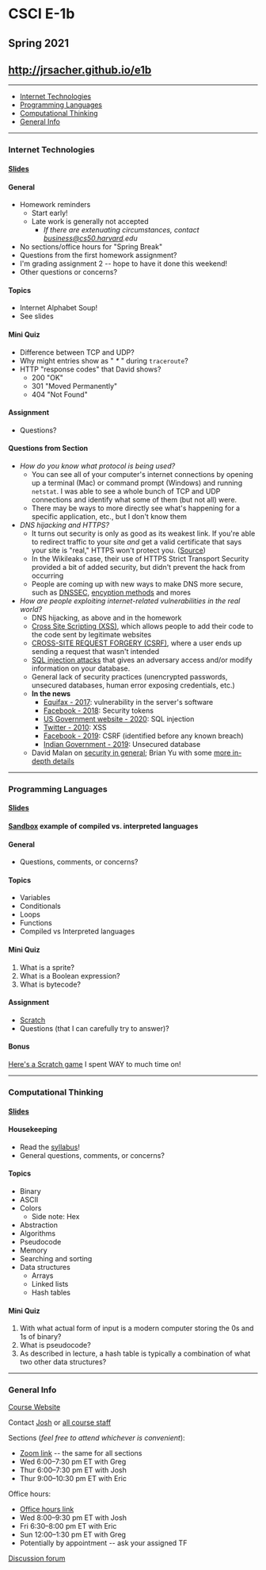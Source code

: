 # CSCI E-1b

## Spring 2021

## http://jrsacher.github.io/e1b

---
<!--

### [Review Session Topics](review.md)

---

+ [Cloud Computing](#cloud-computing)
+ [Technology Stacks](#technology-stacks)
+ [Web Development](#web-development)
-->
+ [Internet Technologies](#internet-technologies)
+ [Programming Languages](#programming-languages)
+ [Computational Thinking](#computational-thinking)
+ [General Info](general_info)

---
<!--
### Cloud Computing

#### [Attendance](https://docs.google.com/forms/d/e/1FAIpQLScSX9t0AGxViN7KiPrjZUfFUqa0Z00INFlYmu2tB71gcw0M9Q/viewform?usp=sf_link)

#### [Slides](https://docs.google.com/presentation/d/1yOpvu2flk5HjJzlPZKtp1yxMHQWmn6X5PfeN1Dx-i_4/edit?usp=sharing)

#### General

+ Exam details were sent in an email
  + Released 5/11 @ noon EDT
  + Due 5/14 @ 11:59 PM EDT
  + Questions about the exam during that period need to be directed to Doug (lloyd@cs50.harvard.edu)
+ Questions/comments/concerns?
 
#### Mini-quiz

+ Provide some examples of "single points of failure".
+ Distinguish between IaaS, PaaS, and SaaS.
+ What is the difference between vertical and horizontal scaling?

---

### Technology Stacks

#### [Attendance](https://docs.google.com/forms/d/e/1FAIpQLScUIILWkSn3ATWeaKo-pUyEMAPHqPONWTWFi4WtlFmDUsoVgA/viewform?usp=sf_link)

#### [Slides](https://docs.google.com/presentation/d/1f69NorkDb-KLgF6I5WtYlthBTzIVF_opHOFJfOqSYgo/edit?usp=sharing)

#### General

+ Assignment due Thursday, April 16
  + As always, look things up online!
+ *Cloud Computing* released Friday, April 17
+ Exam details coming soon
+ Questions?

#### Mini-quiz

+ What are CRUD operations?
+ In a few sentences, distinguish between a website's front end and its back end.
+ Distinguish between when one might use a SQL versus a NoSQL database.

#### **Questions from Section**

+ Examples of cross-platform mobile apps?
  + The Xamarin framework lets you build platform-independent mobile apps using C#. [Examples from their site](https://dotnet.microsoft.com/apps/xamarin/customers) include UPS, Alaska Airlines, and the American Cancer Society.
  + React Native lets you develop in JavaScript for both iOS and Android. [Some React apps include](https://reactnative.dev/showcase) things Facebook owns (can't believe I didn't think of that!) -- Facebook, Instagram and more, Tesla, Pinterest, Delivery.com, etc.
+ Database "frameworks?"
  + Not really "database frameworks," but there are [persistence frameworks](https://en.wikipedia.org/wiki/Persistence_framework) that help applications communicate with databases.
  + [Object-relational mapping](https://en.wikipedia.org/wiki/Object-relational_mapping) tools are [frameworks used *with* databases](https://www.killerphp.com/articles/what-are-orm-frameworks/), but not "database frameworks" themselves.

---

### Web Development

#### [Attendance](https://docs.google.com/forms/d/e/1FAIpQLScg_iIhxeTf8V66x_QfpK3UITzS3TkTx8x0h9hMR_c6KsrbzA/viewform?usp=sf_link)

#### [Slides](https://docs.google.com/presentation/d/1n3yW6-etkvX9x9dSLbhOC29e4ZP4FdFGrdEBVPz32H8/edit?usp=sharing)

#### [Sandbox](https://bit.ly/2QFKVoG) with example webpage

#### General

**Resources**

+ W3 Schools
  + [HTML](https://www.w3schools.com/html/default.asp)
  + [CSS](https://www.w3schools.com/css/default.asp)
  + [JavaScript](https://www.w3schools.com/js/default.asp)
+ HTML dog (links from the assignment)
  + [HTML](https://htmldog.com/guides/html/)
  + [CSS](https://htmldog.com/guides/css/)
  
Questions?

#### Mini-quiz

+ Uses for the inspector tab in your browser?
+ Purpose of CSS Selectors?
+ Why might you want to use JavaScript?

#### Assignment

+ **Start ASAP**
+ Look things up online!
+ Be sure to use relative links so that it works on the Staff's computers
+ The Sandbox environment doesn't have a lot of the useful features of code editors. Alternatives:
  + Full [CS50 IDE](ide.cs50.io) for online use
  + [VS Code](https://code.visualstudio.com/)
  + [Atom](https://atom.io)
  + [SublimeText](https://sublimetext.com)
  

---
-->
### Internet Technologies

#### [Slides](https://docs.google.com/presentation/d/1d4cvm-vn-vnkFS8GiA3gcSw1ga3TR9gmqCeZuCjHrgI/edit?usp=sharing)

#### General

+ Homework reminders
  + Start early!
  + Late work is generally not accepted
    + _If there are extenuating circumstances, contact business@cs50.harvard.edu_
+ No sections/office hours for "Spring Break"
+ Questions from the first homework assignment?
+ I'm grading assignment 2 -- hope to have it done this weekend!
+ Other questions or concerns?

#### Topics

+ Internet Alphabet Soup!
+ See slides

#### Mini Quiz

+ Difference between TCP and UDP?
+ Why might entries show as " *\** " during `traceroute`?
+ HTTP "response codes" that David shows?
  + 200 "OK"
  + 301 "Moved Permanently"
  + 404 "Not Found"
  
#### Assignment

+ Questions?

#### Questions from Section

+ _How do you know what protocol is being used?_
  + You can see all of your computer's internet connections by opening up a terminal (Mac) or command prompt (Windows) and running `netstat`. I was able to see a whole bunch of TCP and UDP connections and identify what some of them (but not all) were.
  + There may be ways to more directly see what's happening for a specific application, etc., but I don't know them
+ _DNS hijacking and HTTPS?_
  + It turns out security is only as good as its weakest link. If you're able to redirect traffic to your site _and_ get a valid certificate that says your site is "real," HTTPS won't protect you. ([Source](https://krebsonsecurity.com/2019/02/a-deep-dive-on-the-recent-widespread-dns-hijacking-attacks/))
  + In the Wikileaks case, their use of HTTPS Strict Transport Security provided a bit of added security, but didn't prevent the hack from occurring
  + People are coming up with new ways to make DNS more secure, such as [DNSSEC](https://www.cloudflare.com/learning/dns/dns-security/), [encyption methods](https://www.opendns.com/about/innovations/dnscrypt/) and mores
+ _How are people exploiting internet-related vulnerabilities in the real world?_
  + DNS hijacking, as above and in the homework
  + [Cross Site Scripting (XSS)](https://en.wikipedia.org/wiki/Cross-site_scripting), which allows people to add their code to the code sent by legitimate websites
  + [CROSS-SITE REQUEST FORGERY (CSRF)](https://en.wikipedia.org/wiki/Cross-site_request_forgery), where a user ends up sending a request that wasn't intended
  + [SQL injection attacks](https://en.wikipedia.org/wiki/SQL_injection) that gives an adversary access and/or modify information on your database.
  + General lack of security practices (unencrypted passwords, unsecured databases, human error exposing credentials, etc.)
  + **In the news**
    + [Equifax - 2017](https://www.cnet.com/news/equifaxs-hack-one-year-later-a-look-back-at-how-it-happened-and-whats-changed/): vulnerability in the server's software
    + [Facebook - 2018](https://www.nytimes.com/2018/09/28/technology/facebook-hack-data-breach.html): Security tokens
    + [US Government website - 2020](https://arstechnica.com/information-technology/2020/01/unpatched-us-government-website-gets-pwned-by-pro-iran-script-kiddie/): SQL injection
    + [Twitter - 2010](https://www.theguardian.com/technology/blog/2010/sep/21/twitter-bug-malicious-exploit-xss): XSS
    + [Facebook - 2019](https://latesthackingnews.com/2019/02/19/facebook-awarded-25000-bounty-for-reporting-a-csrf-vulnerability/): CSRF (identified before any known breach)
    + [Indian Government - 2019](https://latesthackingnews.com/2019/02/19/facebook-awarded-25000-bounty-for-reporting-a-csrf-vulnerability/): Unsecured database
  + David Malan on [security in general](https://youtu.be/QQmFyybzon0); Brian Yu with some [more in-depth details](https://youtu.be/bR1AZMk7SNs)


---

### Programming Languages

#### [Slides](https://docs.google.com/presentation/d/17FPoSh48OUpYkepCQHZkZalDrtdGZM8bzVVGSUk2KZA/edit?usp=sharing)

#### [Sandbox](http://bit.ly/2SIisQs) example of compiled vs. interpreted languages

#### General

+ Questions, comments, or concerns?

#### Topics

+ Variables
+ Conditionals
+ Loops
+ Functions
+ Compiled vs Interpreted languages

#### Mini Quiz

1. What is a sprite?
1. What is a Boolean expression?
1. What is bytecode?

#### Assignment

+ [Scratch](https://scratch.mit.edu/)
+ Questions (that I can carefully try to answer)?

#### Bonus

[Here's a Scratch game](https://scratch.mit.edu/projects/173019982/) I spent WAY to much time on!

---

### Computational Thinking

#### [Slides](https://docs.google.com/presentation/d/19fXVejCYs1TPLwi5zQknJwwHWs1PBsLjOM3ZimbwKzI/edit?usp=sharing)

#### Housekeeping

+ Read the [syllabus](https://cs50.harvard.edu/extension/business/2021/spring/syllabus/)!
+ General questions, comments, or concerns?

#### Topics

+ Binary
+ ASCII
+ Colors
  + Side note: Hex
+ Abstraction
+ Algorithms
+ Pseudocode
+ Memory
+ Searching and sorting
+ Data structures
  + Arrays
  + Linked lists
  + Hash tables
  
#### Mini Quiz

1. With what actual form of input is a modern computer storing the 0s and 1s of binary?
1. What is pseudocode?
1. As described in lecture, a hash table is typically a combination of what two other data structures?

---

### General Info

[Course Website](https://cs50.harvard.edu/extension/business/2021/spring/)

Contact [Josh](mailto:josh@cs50.harvard.edu) or [all course staff](mailto:business@cs50.harvard.edu)

Sections (_feel free to attend whichever is convenient_):
+ [Zoom link](https://vault.cs50.io/9bc263cb-2012-4d4a-b008-3c08578db41c) -- the same for all sections
+ Wed 6:00–7:30 pm ET with Greg
+ Thur 6:00–7:30 pm ET with Josh
+ Thur 9:00–10:30 pm ET with Eric


Office hours:
+ [Office hours link](https://vault.cs50.io/ab9370a8-8662-4e81-955f-c6e4eb88c77f)
+ Wed 8:00–9:30 pm ET with Josh
+ Fri 6:30–8:00 pm ET with Eric
+ Sun 12:00–1:30 pm ET with Greg
+ Potentially by appointment -- ask your assigned TF

[Discussion forum](https://vault.cs50.io/c38f1766-22d5-4120-9a9b-91f12a8dcfb3)
